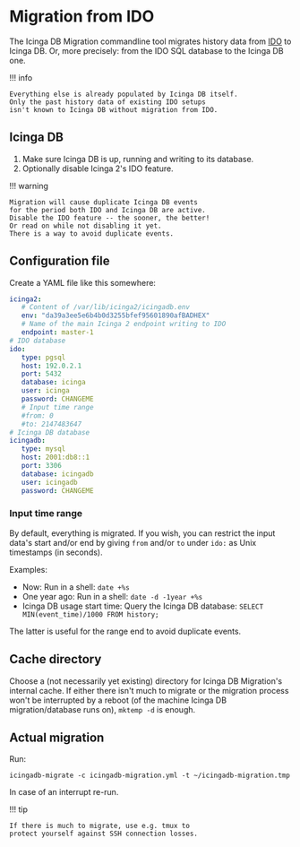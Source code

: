 # Migration from IDO

The Icinga DB Migration commandline tool migrates history data from [IDO] to
Icinga DB. Or, more precisely: from the IDO SQL database to the Icinga DB one.

!!! info

    Everything else is already populated by Icinga DB itself.
    Only the past history data of existing IDO setups
    isn't known to Icinga DB without migration from IDO.

## Icinga DB

1. Make sure Icinga DB is up, running and writing to its database.
2. Optionally disable Icinga 2's IDO feature.

!!! warning

    Migration will cause duplicate Icinga DB events
    for the period both IDO and Icinga DB are active.
    Disable the IDO feature -- the sooner, the better!
    Or read on while not disabling it yet.
    There is a way to avoid duplicate events.

## Configuration file

Create a YAML file like this somewhere:

```yaml
icinga2:
   # Content of /var/lib/icinga2/icingadb.env
   env: "da39a3ee5e6b4b0d3255bfef95601890afBADHEX"
   # Name of the main Icinga 2 endpoint writing to IDO
   endpoint: master-1
# IDO database
ido:
   type: pgsql
   host: 192.0.2.1
   port: 5432
   database: icinga
   user: icinga
   password: CHANGEME
   # Input time range
   #from: 0
   #to: 2147483647
# Icinga DB database
icingadb:
   type: mysql
   host: 2001:db8::1
   port: 3306
   database: icingadb
   user: icingadb
   password: CHANGEME
```

### Input time range

By default, everything is migrated. If you wish, you can restrict the input
data's start and/or end by giving `from` and/or `to` under `ido:` as Unix
timestamps (in seconds).

Examples:

* Now: Run in a shell: `date +%s`
* One year ago: Run in a shell: `date -d -1year +%s`
* Icinga DB usage start time: Query the Icinga DB database:
  `SELECT MIN(event_time)/1000 FROM history;`

The latter is useful for the range end to avoid duplicate events.

## Cache directory

Choose a (not necessarily yet existing) directory for Icinga DB Migration's
internal cache. If either there isn't much to migrate or the migration
process won't be interrupted by a reboot (of the machine
Icinga DB migration/database runs on), `mktemp -d` is enough.

## Actual migration

Run:

```shell
icingadb-migrate -c icingadb-migration.yml -t ~/icingadb-migration.tmp
```

In case of an interrupt re-run.

!!! tip

    If there is much to migrate, use e.g. tmux to
    protect yourself against SSH connection losses.


[IDO]: https://icinga.com/docs/icinga-2/latest/doc/14-features/#ido-database-db-ido

